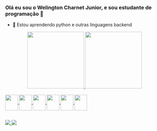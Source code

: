 ### Olá eu sou o Welington Charnet Junior, e sou estudante de programação  👋

- 🌱 Estou aprendendo python e outras linguagens backend

<div align="center">
  <a href="https://github.com/WelCharJR">
  <img height="180em" src="https://github-readme-stats.vercel.app/api?username=WelCharJR&show_icons=true&theme=dark&include_all_commits=true&count_private=true"/>
  <img height="180em" src="https://github-readme-stats.vercel.app/api/top-langs/?username=WelCharJR&layout=compact&langs_count=7&theme=dark"/>
</div>
<div style="display: inline_block"><br>
   <link rel="stylesheet" href="https://cdn.jsdelivr.net/gh/devicons/devicon@v2.15.1/devicon.min.css">
   <img align = center height="50" width="40" src="https://cdn.jsdelivr.net/gh/devicons/devicon/icons/css3/css3-original-wordmark.svg" />
   <img align = center height="50" width="40" src="https://cdn.jsdelivr.net/gh/devicons/devicon/icons/git/git-original.svg" />
   <img align = center height="50" width="40" src="https://cdn.jsdelivr.net/gh/devicons/devicon/icons/html5/html5-original.svg" />
   <img align = center height="50" width="40" src="https://cdn.jsdelivr.net/gh/devicons/devicon/icons/javascript/javascript-original.svg" />
   <img align = center height="50" width="40" src="https://cdn.jsdelivr.net/gh/devicons/devicon/icons/python/python-original.svg" />
   <img align = center height="50" width="40" src="https://cdn.jsdelivr.net/gh/devicons/devicon/icons/linux/linux-original.svg" />
</div>

##

<div>
<a href = "mailto:welingtoncharnetjr@gmail.com"> <img src="https://img.shields.io/badge/Gmail-D14836?style=for-the-badge&logo=gmail&logoColor=white"> </a>
<a href = "https://www.linkedin.com/in/welington-c-584886228/"> <img src="https://img.shields.io/badge/LinkedIn-0077B5?style=for-the-badge&logo=linkedin&logoColor=white"> </a>
</div>
